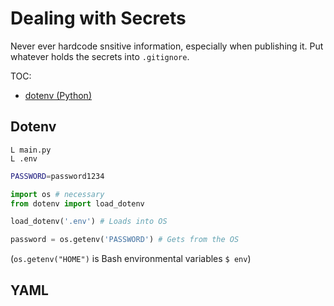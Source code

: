 # Dealing with Secrets

Never ever hardcode snsitive information, especially when publishing it. Put whatever holds the secrets into `.gitignore`.

TOC:
- [dotenv (Python)](#dotenv)

## Dotenv

```
L main.py
L .env
```

```bash
PASSWORD=password1234
```

```py
import os # necessary
from dotenv import load_dotenv

load_dotenv('.env') # Loads into OS

password = os.getenv('PASSWORD') # Gets from the OS
```

(`os.getenv("HOME")` is Bash environmental variables `$ env`)

## YAML

